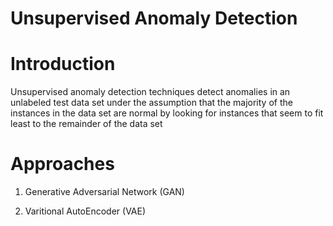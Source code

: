 # Unsupervised Anomaly Detection
# Introduction 
Unsupervised anomaly detection techniques detect anomalies in an unlabeled test data set under the assumption that the majority of the instances in the data set are normal by looking for instances that seem to fit least to the remainder of the data set

# Approaches
1. Generative Adversarial Network (GAN)
    
2. Varitional AutoEncoder (VAE)

